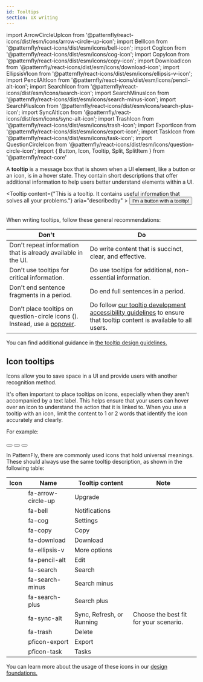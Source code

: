 ```yaml
---
id: Tooltips
section: UX writing
---
```


import ArrowCircleUpIcon from '@patternfly/react-icons/dist/esm/icons/arrow-circle-up-icon';
import BellIcon from '@patternfly/react-icons/dist/esm/icons/bell-icon';
import CogIcon from '@patternfly/react-icons/dist/esm/icons/cog-icon';
import CopyIcon from '@patternfly/react-icons/dist/esm/icons/copy-icon';
import DownloadIcon from '@patternfly/react-icons/dist/esm/icons/download-icon';
import EllipsisVIcon from '@patternfly/react-icons/dist/esm/icons/ellipsis-v-icon';
import PencilAltIcon from '@patternfly/react-icons/dist/esm/icons/pencil-alt-icon';
import SearchIcon from '@patternfly/react-icons/dist/esm/icons/search-icon';
import SearchMinusIcon from '@patternfly/react-icons/dist/esm/icons/search-minus-icon';
import SearchPlusIcon from '@patternfly/react-icons/dist/esm/icons/search-plus-icon';
import SyncAltIcon from '@patternfly/react-icons/dist/esm/icons/sync-alt-icon';
import TrashIcon from '@patternfly/react-icons/dist/esm/icons/trash-icon';
import ExportIcon from '@patternfly/react-icons/dist/esm/icons/export-icon';
import TaskIcon from '@patternfly/react-icons/dist/esm/icons/task-icon';
import QuestionCircleIcon from '@patternfly/react-icons/dist/esm/icons/question-circle-icon';
import { Button, Icon, Tooltip, Split, SplitItem } from '@patternfly/react-core'

A **tooltip** is a message box that is shown when a UI element, like a button or an icon, is in a hover state. They contain short descriptions that offer additional information to help users better understand elements within a UI.

<Tooltip content={"This is a tooltip. It contains useful information that solves all your problems."} aria="describedby" >
      <Button>I'm a button with a tooltip!</Button>
</Tooltip>
<br />
<br />

When writing tooltips, follow these general recommendations:

<div class="ws-content-table">

| **Don't** | **Do** |
|----------------------------------------|---------------------|
| Don't repeat information that is already available in the UI. | Do write content that is succinct, clear, and effective. |
| Don't use tooltips for critical information. | Do use tooltips for additional, non-essential information. |
| Don't end sentence fragments in a period. | Do end full sentences in a period. |
| Don’t place tooltips on question-circle icons (<QuestionCircleIcon />). Instead, use a [popover](/components/popover).   | Do follow [our tooltip development accessibility guidelines](/components/tooltip/accessibility) to ensure that tooltip content is available to all users.|

</div>

You can find additional guidance in [the tooltip design guidelines.](/components/tooltip/design-guidelines)

## Icon tooltips 
Icons allow you to save space in a UI and provide users with another recognition method.

It's often important to place tooltips on icons, especially when they aren't accompanied by a text label. This helps ensure that your users can hover over an icon to understand the action that it is linked to. When you use a tooltip with an icon, limit the content to 1 or 2 words that identify the icon accurately and clearly. 

For example: 

<Split>
<SplitItem>
<Tooltip content={"Settings"} aria="labelledby"> <Button variant="plain"> <CogIcon /></Button> </Tooltip>
</SplitItem>
<SplitItem>
<Tooltip content={"Copy"} aria="labelledby"> <Button variant="plain"> <CopyIcon /></Button> </Tooltip>
</SplitItem>
<SplitItem>
<Tooltip content={"Search"} aria="labelledby"> <Button variant="plain"> <SearchIcon /></Button> </Tooltip>
</SplitItem>
</Split>
<br />

In PatternFly, there are commonly used icons that hold universal meanings. These should always use the same tooltip description, as shown in the following table: 

|**Icon**  | **Name** | **Tooltip content** | **Note** |
|------------|-----------|-----------|---- |
| <ArrowCircleUpIcon /> | fa-arrow-circle-up | Upgrade |
| <BellIcon />  | fa-bell | Notifications |
| <CogIcon />  | fa-cog | Settings |
| <CopyIcon />  | fa-copy | Copy |
| <DownloadIcon />  | fa-download | Download |
| <EllipsisVIcon />  | fa-ellipsis-v | More options | 
| <PencilAltIcon />  | fa-pencil-alt | Edit |
| <SearchIcon />  | fa-search | Search |
| <SearchMinusIcon />  | fa-search-minus | Search minus | 
| <SearchPlusIcon />  | fa-search-plus | Search plus |
| <SyncAltIcon />  | fa-sync-alt | Sync, Refresh, or Running | Choose the best fit for your scenario.|
| <TrashIcon />  | fa-trash | Delete | 
| <ExportIcon />  | pficon-export | Export |
| <TaskIcon />  | pficon-task | Tasks | 

You can learn more about the usage of these icons in our [design foundations.](/design-foundations/icons)
